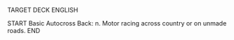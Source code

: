 TARGET DECK
ENGLISH

START
Basic
Autocross
Back: n. Motor racing across country or on unmade roads.
END
